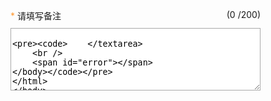 <!DOCTYPE html>
<html>
	<head>
		<meta charset="utf-8">
		<title>test</title>
		<style type="text/css">
		    #top{
		    	width: 400px;
		    }
			#must{
				color: #FF9933;
			}
			#count{
				float: right;
			}
			#a{
				margin-top: 10px;
				width: 400px;
				height: 100px;
				border-color:darkgrey;
			}
			#error{
				color: red;
				font-size: 15px;
				height: 30px;   
				margin-top: 10px;              
			}
		</style>
		<script type="text/javascript">
			function load(){
				var obj=document.getElementById("a");
				obj.style.color="#A9A9A9";
				obj.value="只能输入200个字符";
			}
			function del(){
				var obj=document.getElementById("a");
				if (obj.value=="只能输入200个字符") {
				    obj.style.color="#000000";
					obj.value="";
				} 
			}
			function addhint(){
				var obj=document.getElementById("a");
				if(obj.value==""||obj.value==null){
					load();
				}
			}
			function checkNum(len){
				var b=document.getElementById("b");
				var s=document.getElementById("a");
				var count=a.value.length;
				if(count>=len){
					b.innerText=len;
				}
				else
				b.innerText=count;
				var show=document.getElementById("error");
				if(s.value.replace(/[^\XPathNamespace0-\xff]/g,"aa").length>=len){
					s.value=s.value.substring(0,len);
					show.innerText="最多只能输入200个字";
					return false;
				}
			}
		</script>
	</head>
	<body onload="load()">
		<div id="top">
		<span id="must">*</span>
		<label>请填写备注</label>
		<span id="count">
			(<label id="b" size="2" disabled>0
		</label>/200)</span>
        </div>
		<textarea id="a" onkeydown="checkNum(200)" onkeyup="checkNum(200)" onfocus="del()" onblur="addhint()">
			
		</textarea>
		<br />
		<span id="error"></span>
	</body>
</html>

